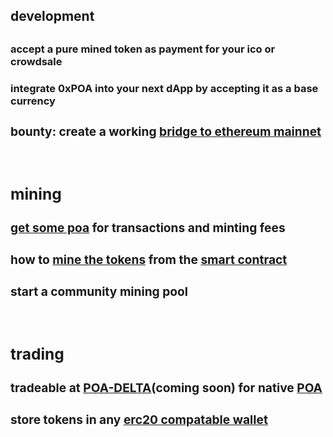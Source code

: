 <section id="about" class="about">
  <div class="container">
    <div class="row">
      <div class="col-lg-12 text-center">  
         </p>
               <br><br>   <h2>development<h2>
        <h3>accept a pure mined token as payment for your ico or crowdsale</h3>
        <h3>integrate 0xPOA into your next dApp by accepting it as a base currency<h/3>
          <h3><b>bounty:</b> create a working <a target="_blank" href="https://github.com/poanetwork/poa-bridge-contracts">bridge to ethereum mainnet</a></h3>
          <br>
          <h2>mining</h2>
          <h3><a target="_blank" href="https://coinmarketcap.com/currencies/poa-network/#markets">get some poa</a> for transactions and minting fees</h3>
          <h3>how to <a target="_blank" href="https://github.com/mining-visualizer/MVis-tokenminer">mine the tokens</a> from the <a target="_blank" href="https://poaexplorer.com/address/0x3811315ed5f905c226c3c144ccb55af73d601196">smart contract</a></h3>
          <h3>start a community mining pool</h3>
          <Br>
            <h2>trading</h2>
            <h3> tradeable at <a target="_blank" href="https://poa-delta.github.io">POA-DELTA</a>(coming soon) for native <a target="_blank" href="https://poa.network">POA</a></h3>
            <h3> store tokens in any <a target="_blank" href="https://metamask.io/">erc20 compatable wallet</a></h3>
              </b>
      </div>
    </div>
    <!-- /.row -->
  </div>
  <!-- /.container -->
</section>
